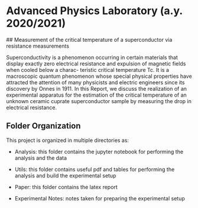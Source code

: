 # Advanced Physics Laboratory (a.y. 2020/2021)


## Measurement of the critical temperature of a superconductor via resistance measurements

Superconductivity is a phenomenon occurring in certain materials that display exactly zero electrical resistance and expulsion of magnetic fields when cooled below a charac- teristic critical temperature Tc. It is a macroscopic quantum phenomenon whose special physical properties have attracted the attention of many physicists and electric engineers since its discovery by Onnes in 1911. In this Report, we discuss the realization of an experimental apparatus for the estimation of the critical temperature of an unknown ceramic cuprate superconductor sample by measuring the drop in electrical resistance.

## Folder Organization

This project is organized in multiple directories as:

* Analysis: this folder contains the jupyter notebook for performing the analysis and the data

* Utils: this folder contains useful pdf and tables for performing the analysis and build the experimental setup

* Paper: this folder contains the latex report

* Experimental Notes: notes taken for preparing the experimental setup
